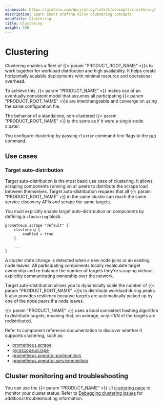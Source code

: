 ```yaml
---
canonical: https://grafana.com/docs/alloy/latest/concepts/clustering/
description: Learn about Grafana Alloy clustering concepts
menuTitle: Clustering
title: Clustering
weight: 500
---
```


# Clustering

Clustering enables a fleet of {{< param "PRODUCT_ROOT_NAME" >}}s to work together for workload distribution and high availability.
It helps create horizontally scalable deployments with minimal resource and operational overhead.

To achieve this, {{< param "PRODUCT_NAME" >}} makes use of an eventually consistent model that assumes all participating
{{< param "PRODUCT_ROOT_NAME" >}}s are interchangeable and converge on using the same configuration file.

The behavior of a standalone, non-clustered {{< param "PRODUCT_ROOT_NAME" >}} is the same as if it were a single-node cluster.

You configure clustering by passing `cluster` command-line flags to the [run][] command.

## Use cases

### Target auto-distribution

Target auto-distribution is the most basic use case of clustering.
It allows scraping components running on all peers to distribute the scrape load between themselves.
Target auto-distribution requires that all {{< param "PRODUCT_ROOT_NAME" >}} in the same cluster can reach the same service discovery APIs and scrape the same targets.

You must explicitly enable target auto-distribution on components by defining a `clustering` block.

```river
prometheus.scrape "default" {
    clustering {
        enabled = true
    }

    ...
}
```

A cluster state change is detected when a new node joins or an existing node leaves.
All participating components locally recalculate target ownership and re-balance the number of targets they’re scraping without explicitly communicating ownership over the network.

Target auto-distribution allows you to dynamically scale the number of {{< param "PRODUCT_ROOT_NAME" >}}s to distribute workload during peaks.
It also provides resiliency because targets are automatically picked up by one of the node peers if a node leaves.

{{< param "PRODUCT_NAME" >}} uses a local consistent hashing algorithm to distribute targets, meaning that, on average, only ~1/N of the targets are redistributed.

Refer to component reference documentation to discover whether it supports clustering, such as:

- [prometheus.scrape][]
- [pyroscope.scrape][]
- [prometheus.operator.podmonitors][]
- [prometheus.operator.servicemonitors][]

## Cluster monitoring and troubleshooting

You can use the {{< param "PRODUCT_NAME" >}} UI [clustering page][] to monitor your cluster status.
Refer to [Debugging clustering issues][debugging] for additional troubleshooting information.


[run]: ../../reference/cli/run/#clustering-beta
[prometheus.scrape]: ../../reference/components/prometheus.scrape/#clustering-beta
[pyroscope.scrape]: ../../reference/components/pyroscope.scrape/#clustering-beta
[prometheus.operator.podmonitors]: ../../reference/components/prometheus.operator.podmonitors/#clustering-beta
[prometheus.operator.servicemonitors]: ../../reference/components/prometheus.operator.servicemonitors/#clustering-beta
[clustering page]: ../../tasks/debug/#clustering-page
[debugging]: ../../tasks/debug/#debugging-clustering-issues
